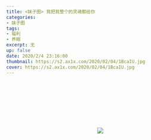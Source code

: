 ```yaml
---
title: <妹子图> 我把我整个的灵魂都给你
categories:
- 妹子图
tags: 
- 福利
- 养眼
excerpt: 无
up: false
date: 2020/2/4 23:16:00
thumbnail: https://s2.ax1x.com/2020/02/04/1BcaIU.jpg
cover: https://s2.ax1x.com/2020/02/04/1BcaIU.jpg
---
```


  <div align="center" class="mzt-container" >

<p>    <img class="lazy-img"  data-src="https://s2.ax1x.com/2020/02/04/1BcC5D.jpg"></p>

<p>    <img class="lazy-img"  data-src="https://s2.ax1x.com/2020/02/04/1B6zb6.jpg"></p>

<p>    <img class="lazy-img"  data-src="https://s2.ax1x.com/2020/02/04/1B6TET.jpg"></p>

<p>    <img class="lazy-img"  data-src="https://s2.ax1x.com/2020/02/04/1B6XvR.png"></p>

<p>    <img class="lazy-img"  data-src="https://s2.ax1x.com/2020/02/04/1B6L8J.jpg"></p>

<p>    <img class="lazy-img"  data-src="https://s2.ax1x.com/2020/02/04/1B6vK1.jpg"></p>

<p>    <img class="lazy-img"  data-src="https://s2.ax1x.com/2020/02/04/1B6xDx.jpg"></p>

<p>    <img class="lazy-img"  data-src="https://s2.ax1x.com/2020/02/04/1B67UU.jpg"></p>

<p>    <img class="lazy-img"  data-src="https://s2.ax1x.com/2020/02/04/1B6qC4.jpg"></p>

<a href="https://imagetwist.com/mfamfdz807h3/5.jpg.html" target="_blank"><img src="https://img165.imagetwist.com/th/33567/mfamfdz807h3.jpg" border="0"></a><br>

  </div>